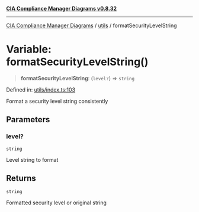 [**CIA Compliance Manager Diagrams v0.8.32**](../../README.md)

***

[CIA Compliance Manager Diagrams](../../modules.md) / [utils](../README.md) / formatSecurityLevelString

# Variable: formatSecurityLevelString()

> **formatSecurityLevelString**: (`level?`) => `string`

Defined in: [utils/index.ts:103](https://github.com/Hack23/cia-compliance-manager/blob/0dc9a11e510cc2f2986e7debe532892627f2b00f/src/utils/index.ts#L103)

Format a security level string consistently

## Parameters

### level?

`string`

Level string to format

## Returns

`string`

Formatted security level or original string
